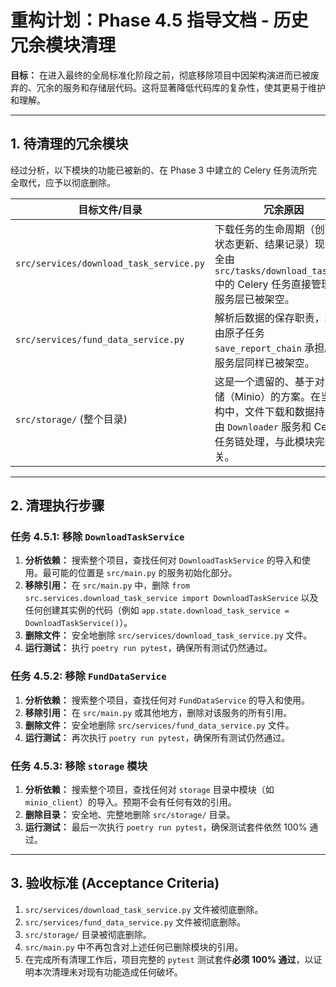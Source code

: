 # 重构计划：Phase 4.5 指导文档 - 历史冗余模块清理

**目标：** 在进入最终的全局标准化阶段之前，彻底移除项目中因架构演进而已被废弃的、冗余的服务和存储层代码。这将显著降低代码库的复杂性，使其更易于维护和理解。

---

## 1. 待清理的冗余模块

经过分析，以下模块的功能已被新的、在 Phase 3 中建立的 Celery 任务流所完全取代，应予以彻底删除。

| 目标文件/目录                               | 冗余原因                                                                                                                                                           |
| ------------------------------------------- | ------------------------------------------------------------------------------------------------------------------------------------------------------------------ |
| `src/services/download_task_service.py`     | 下载任务的生命周期（创建、状态更新、结果记录）现在完全由 `src/tasks/download_tasks.py` 中的 Celery 任务直接管理。此服务层已被架空。                               |
| `src/services/fund_data_service.py`         | 解析后数据的保存职责，现在由原子任务 `save_report_chain` 承担。此服务层同样已被架空。                                                                                |
| `src/storage/` (整个目录)                   | 这是一个遗留的、基于对象存储（Minio）的方案。在当前架构中，文件下载和数据持久化由 `Downloader` 服务和 Celery 任务链处理，与此模块完全无关。 |

---

## 2. 清理执行步骤

### 任务 4.5.1: 移除 `DownloadTaskService`

1.  **分析依赖：** 搜索整个项目，查找任何对 `DownloadTaskService` 的导入和使用。最可能的位置是 `src/main.py` 的服务初始化部分。
2.  **移除引用：** 在 `src/main.py` 中，删除 `from src.services.download_task_service import DownloadTaskService` 以及任何创建其实例的代码（例如 `app.state.download_task_service = DownloadTaskService()`）。
3.  **删除文件：** 安全地删除 `src/services/download_task_service.py` 文件。
4.  **运行测试：** 执行 `poetry run pytest`，确保所有测试仍然通过。

### 任务 4.5.2: 移除 `FundDataService`

1.  **分析依赖：** 搜索整个项目，查找任何对 `FundDataService` 的导入和使用。
2.  **移除引用：** 在 `src/main.py` 或其他地方，删除对该服务的所有引用。
3.  **删除文件：** 安全地删除 `src/services/fund_data_service.py` 文件。
4.  **运行测试：** 再次执行 `poetry run pytest`，确保所有测试仍然通过。

### 任务 4.5.3: 移除 `storage` 模块

1.  **分析依赖：** 搜索整个项目，查找任何对 `storage` 目录中模块（如 `minio_client`）的导入。预期不会有任何有效的引用。
2.  **删除目录：** 安全地、完整地删除 `src/storage/` 目录。
3.  **运行测试：** 最后一次执行 `poetry run pytest`，确保测试套件依然 100% 通过。

---

## 3. 验收标准 (Acceptance Criteria)

1.  `src/services/download_task_service.py` 文件被彻底删除。
2.  `src/services/fund_data_service.py` 文件被彻底删除。
3.  `src/storage/` 目录被彻底删除。
4.  `src/main.py` 中不再包含对上述任何已删除模块的引用。
5.  在完成所有清理工作后，项目完整的 `pytest` 测试套件**必须 100% 通过**，以证明本次清理未对现有功能造成任何破坏。
